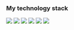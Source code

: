 ### My technology stack
<img src= "https://img.shields.io/badge/HTML-black?style=for-the-badge&logo=html5&logoColor=orange" /> <img src= "https://img.shields.io/badge/CSS-whitesmoke?style=for-the-badge&logo=css3&logoColor=blue" />
<img src= "https://img.shields.io/badge/Javascript-gray?style=for-the-badge&logo=javascript&logoColor=yellow" />
<img src= "https://img.shields.io/badge/Typescript-gray?style=for-the-badge&logo=typescript&logoColor=blue" />
<img src= "https://img.shields.io/badge/React-gray?style=for-the-badge&logo=react&logoColor=blue" />
<img src= "https://img.shields.io/badge/Git-whitesmoke?style=for-the-badge&logo=git&logoColor=orange" />
